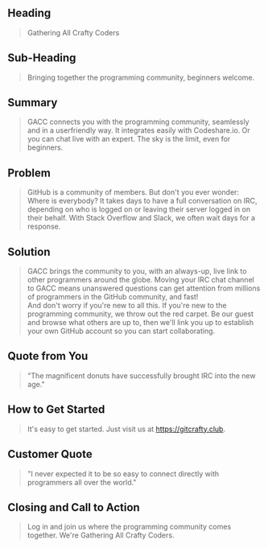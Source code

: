 ## Heading ##
  > Gathering All Crafty Coders 

## Sub-Heading ##
  > Bringing together the programming community, beginners welcome.
  
## Summary ##
  > GACC connects you with the programming community, seamlessly and in a userfriendly way. It integrates easily with Codeshare.io. Or you can chat live with an expert.  The sky is the limit, even for beginners. 

## Problem ##
  > GitHub is a community of members.  But don't you ever wonder: Where is everybody?  It takes days to have a full conversation on IRC, depending on who is logged on or leaving their server logged in on their behalf. With Stack Overflow and Slack, we often wait days for a response.

## Solution ##
  > GACC brings the community to you, with an always-up, live link to other programmers around the globe.  Moving your IRC chat channel to GACC means unanswered questions can get attention from millions of programmers in the GitHub community, and fast!  
  > And don't worry if you're new to all this.  If you're new to the programming community, we throw out the red carpet.  Be our guest and browse what others are up to, then we'll link you up to establish your own GitHub account so you can start collaborating. 

## Quote from You ##
  > "The magnificent donuts have successfully brought IRC into the new age."

## How to Get Started ##
  > It's easy to get started. Just visit us at https://gitcrafty.club.

## Customer Quote ##
  > "I never expected it to be so easy to connect directly with programmers all over the world." 

## Closing and Call to Action ##
  > Log in and join us where the programming community comes together. We're Gathering All Crafty Coders.  
